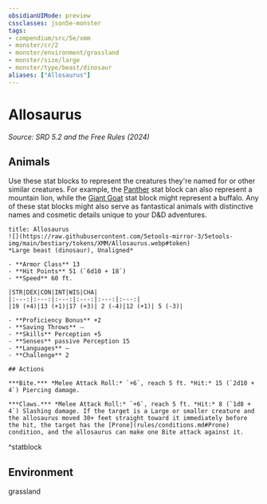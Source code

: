 ```yaml
---
obsidianUIMode: preview
cssclasses: json5e-monster
tags:
- compendium/src/5e/xmm
- monster/cr/2
- monster/environment/grassland
- monster/size/large
- monster/type/beast/dinosaur
aliases: ["Allosaurus"]
---
```

# Allosaurus
*Source: SRD 5.2 and the Free Rules (2024)*  

## Animals

Use these stat blocks to represent the creatures they're named for or other similar creatures. For example, the [Panther](panther-xmm.md) stat block can also represent a mountain lion, while the [Giant Goat](giant-goat-xmm.md) stat block might represent a buffalo. Any of these stat blocks might also serve as fantastical animals with distinctive names and cosmetic details unique to your D&D adventures.

```ad-statblock
title: Allosaurus
![](https://raw.githubusercontent.com/5etools-mirror-3/5etools-img/main/bestiary/tokens/XMM/Allosaurus.webp#token)
*Large beast (dinosaur), Unaligned*

- **Armor Class** 13
- **Hit Points** 51 (`6d10 + 18`)
- **Speed** 60 ft.

|STR|DEX|CON|INT|WIS|CHA|
|:---:|:---:|:---:|:---:|:---:|:---:|
|19 (+4)|13 (+1)|17 (+3)| 2 (-4)|12 (+1)| 5 (-3)|

- **Proficiency Bonus** +2
- **Saving Throws** ⏤
- **Skills** Perception +5
- **Senses** passive Perception 15
- **Languages** —
- **Challenge** 2

## Actions

***Bite.*** *Melee Attack Roll:* `+6`, reach 5 ft. *Hit:* 15 (`2d10 + 4`) Piercing damage.

***Claws.*** *Melee Attack Roll:* `+6`, reach 5 ft. *Hit:* 8 (`1d8 + 4`) Slashing damage. If the target is a Large or smaller creature and the allosaurus moved 30+ feet straight toward it immediately before the hit, the target has the [Prone](rules/conditions.md#Prone) condition, and the allosaurus can make one Bite attack against it.
```
^statblock

## Environment

grassland